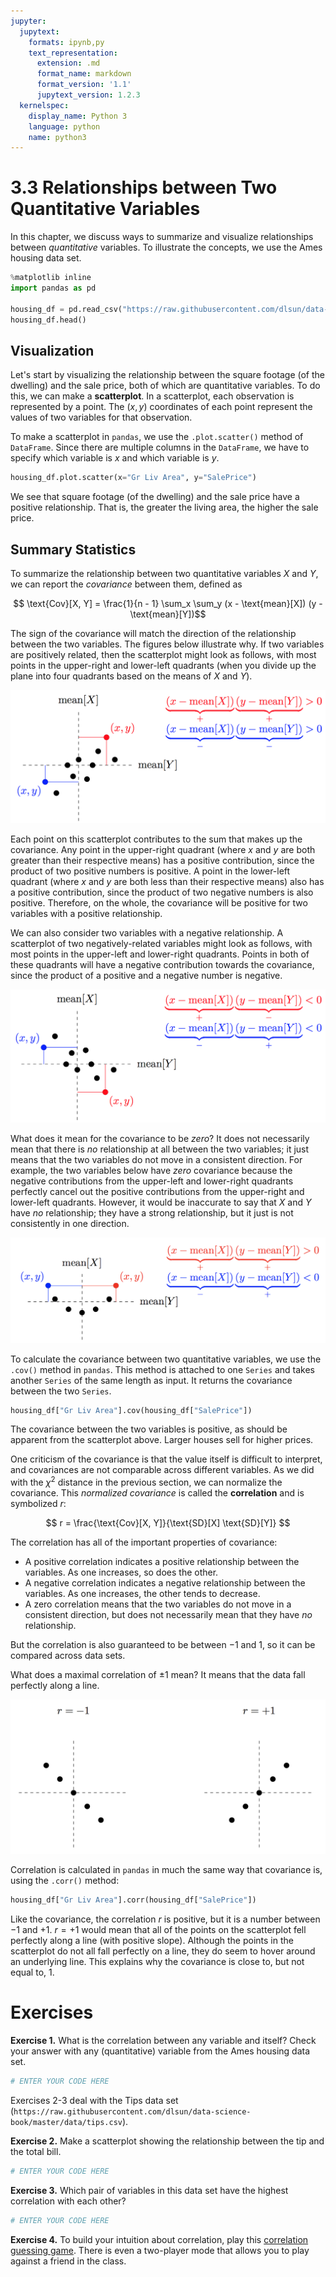 ```yaml
---
jupyter:
  jupytext:
    formats: ipynb,py
    text_representation:
      extension: .md
      format_name: markdown
      format_version: '1.1'
      jupytext_version: 1.2.3
  kernelspec:
    display_name: Python 3
    language: python
    name: python3
---
```


# 3.3 Relationships between Two Quantitative Variables

In this chapter, we discuss ways to summarize and visualize relationships between _quantitative_ variables. To illustrate the concepts, we use the Ames housing data set.

```python
%matplotlib inline
import pandas as pd

housing_df = pd.read_csv("https://raw.githubusercontent.com/dlsun/data-science-book/master/data/AmesHousing.txt", sep="\t")
housing_df.head()
```

## Visualization

Let's start by visualizing the relationship between the square footage (of the dwelling) and the sale price, both of which are quantitative variables. To do this, we can make a **scatterplot**. In a scatterplot, each observation is represented by a point. The $(x, y)$ coordinates of each point represent the values of two variables for that observation.

To make a scatterplot in `pandas`, we use the `.plot.scatter()` method of `DataFrame`. Since there are multiple columns in the `DataFrame`, we have to specify which variable is $x$ and which variable is $y$.

```python
housing_df.plot.scatter(x="Gr Liv Area", y="SalePrice")
```

We see that square footage (of the dwelling) and the sale price have a positive relationship. That is, the greater the living area, the higher the sale price.


## Summary Statistics

To summarize the relationship between two quantitative variables $X$ and $Y$, we can report the _covariance_ between them, defined as 

$$ \text{Cov}[X, Y] = \frac{1}{n - 1} \sum_x \sum_y (x - \text{mean}[X]) (y - \text{mean}[Y])$$

The sign of the covariance will match the direction of the relationship between the two variables. The figures below illustrate why. If two variables are positively related, then the scatterplot might look as follows, with most points in the upper-right and lower-left quadrants (when you divide up the plane into four quadrants based on the means of $X$ and $Y$).

![](positive_cov.png)

Each point on this scatterplot contributes to the sum that makes up the covariance. Any point in the upper-right quadrant (where $x$ and $y$ are both greater than their respective means) has a positive contribution, since the product of two positive numbers is positive. A point in the lower-left quadrant (where $x$ and $y$ are both less than their respective means) also has a positive contribution, since the product of two negative numbers is also positive. Therefore, on the whole, the covariance will be positive for two variables with a positive relationship.

We can also consider two variables with a negative relationship. A scatterplot of two negatively-related variables might look as follows, with most points in the upper-left and lower-right quadrants. Points in both of these quadrants will have a negative contribution towards the covariance, since the product of a positive and a negative number is negative.

![](negative_cov.png)

What does it mean for the covariance to be _zero_? It does not necessarily mean that there is _no_ relationship at all between the two variables; it just means that the two variables do not move in a consistent direction. For example, the two variables below have _zero_ covariance because the negative contributions from the upper-left and lower-right quadrants perfectly cancel out the positive contributions from the upper-right and lower-left quadrants. However, it would be inaccurate to say that $X$ and $Y$ have _no_ relationship; they have a strong relationship, but it just is not consistently in one direction.

![](zero_cov.png)

To calculate the covariance between two quantitative variables, we use the `.cov()` method in `pandas`. This method is attached to one `Series` and takes another `Series` of the same length as input. It returns the covariance between the two `Series`.

```python
housing_df["Gr Liv Area"].cov(housing_df["SalePrice"])
```

The covariance between the two variables is positive, as should be apparent from the scatterplot above. Larger houses sell for higher prices.

One criticism of the covariance is that the value itself is difficult to interpret, and covariances are not comparable across different variables.  As we did with the $\chi^2$ distance in the previous section, we can normalize the covariance. This _normalized covariance_ is called the **correlation** and is symbolized $r$:

$$ r = \frac{\text{Cov}[X, Y]}{\text{SD}[X] \text{SD}[Y]} $$

The correlation has all of the important properties of covariance: 

- A positive correlation indicates a positive relationship between the variables. As one increases, so does the other.
- A negative correlation indicates a negative relationship between the variables. As one increases, the other tends to decrease.
- A zero correlation means that the two variables do not move in a consistent direction, but does not necessarily mean that they have _no_ relationship.

But the correlation is also guaranteed to be between $-1$ and $1$, so it can be compared across data sets.

What does a maximal correlation of $\pm 1$ mean? It means that the data fall perfectly along a line.

![](corr_1.png)

Correlation is calculated in `pandas` in much the same way that covariance is, using the `.corr()` method:

```python
housing_df["Gr Liv Area"].corr(housing_df["SalePrice"])
```

Like the covariance, the correlation $r$ is positive, but it is a number between $-1$ and $+1$. $r=+1$ would mean that all of the points on the scatterplot fell perfectly along a line (with positive slope). Although the points in the scatterplot do not all fall perfectly on a line, they do seem to hover around an underlying line. This explains why the covariance is close to, but not equal to, $1$.


# Exercises


**Exercise 1.** What is the correlation between any variable and itself? Check your answer with any (quantitative) variable from the Ames housing data set.

```python
# ENTER YOUR CODE HERE
```

Exercises 2-3 deal with the Tips data set (`https://raw.githubusercontent.com/dlsun/data-science-book/master/data/tips.csv`).


**Exercise 2.** Make a scatterplot showing the relationship between the tip and the total bill.

```python
# ENTER YOUR CODE HERE
```

**Exercise 3.** Which pair of variables in this data set have the highest correlation with each other?

```python
# ENTER YOUR CODE HERE
```

**Exercise 4.** To build your intuition about correlation, play this [correlation guessing game](http://guessthecorrelation.com/). There is even a two-player mode that allows you to play against a friend in the class.
